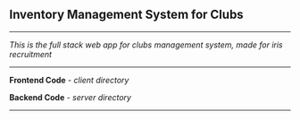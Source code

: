 ## Inventory Management System for Clubs
---------------------------------------------
*This is the full stack web app for clubs management system, made for iris recruitment*

------------------------------------------

**Frontend Code** - *client directory*

**Backend  Code** - *server directory*

---------------------------------------------